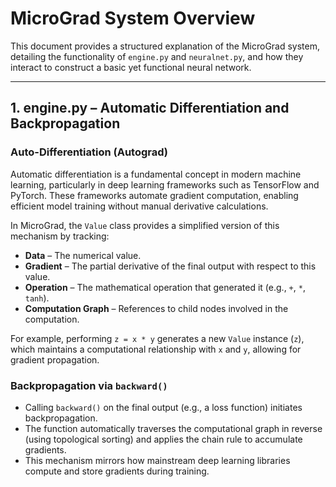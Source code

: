 # MicroGrad System Overview

This document provides a structured explanation of the MicroGrad system, detailing the functionality of `engine.py` and `neuralnet.py`, and how they interact to construct a basic yet functional neural network.

---

## 1. engine.py – Automatic Differentiation and Backpropagation

### Auto-Differentiation (Autograd)
Automatic differentiation is a fundamental concept in modern machine learning, particularly in deep learning frameworks such as TensorFlow and PyTorch. These frameworks automate gradient computation, enabling efficient model training without manual derivative calculations.

In MicroGrad, the `Value` class provides a simplified version of this mechanism by tracking:
- **Data** – The numerical value.
- **Gradient** – The partial derivative of the final output with respect to this value.
- **Operation** – The mathematical operation that generated it (e.g., `+`, `*`, `tanh`).
- **Computation Graph** – References to child nodes involved in the computation.

For example, performing `z = x * y` generates a new `Value` instance (`z`), which maintains a computational relationship with `x` and `y`, allowing for gradient propagation.

### Backpropagation via `backward()`
- Calling `backward()` on the final output (e.g., a loss function) initiates backpropagation.
- The function automatically traverses the computational graph in reverse (using topological sorting) and applies the chain rule to accumulate gradients.
- This mechanism mirrors how mainstream deep learning libraries compute and store gradients during training.